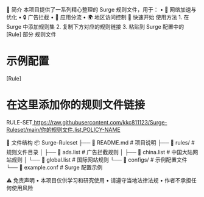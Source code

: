 📝 简介 本项目提供了一系列精心整理的 Surge 规则文件，用于：
	•	🚀 网络加速与优化
	•	🔒 广告拦截
	•	📱 应用分流
	•	🌍 地区访问控制
🚀 快速开始
使用方法
	1.	在 Surge 中添加规则集
	2.	复制下方对应的规则链接
	3.	粘贴到 Surge 配置中的 [Rule] 部分
规则文件
# 示例配置

[Rule]
# 在这里添加你的规则文件链接
RULE-SET,https://raw.githubusercontent.com/kkc811123/Surge-Ruleset/main/你的规则文件.list,POLICY-NAME

📁 文件结构
📦 Surge-Ruleset
├── 📄 README.md          # 项目说明
├── 📁 rules/             # 规则文件目录
│   ├── 📄 ads.list       # 广告拦截规则
│   ├── 📄 china.list     # 中国大陆网站规则
│   └── 📄 global.list    # 国际网站规则
└── 📁 configs/           # 示例配置文件
    └── 📄 example.conf   # Surge 配置示例

⚠️ 免责声明
	•	本项目仅供学习和研究使用
	•	请遵守当地法律法规
	•	作者不承担任何使用风险

